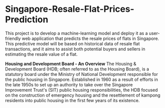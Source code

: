 # Singapore-Resale-Flat-Prices-Prediction
This project is to develop a machine-learning model and deploy it as a user-friendly web application that predicts the resale prices of flats in Singapore. This predictive model will be based on historical data of resale flat transactions, and it aims to assist both potential buyers and sellers in estimating the resale value of a flat.

**Housing and Development Board - An Overview**
The Housing & Development Board (HDB; often referred to as the Housing Board), is a statutory board under the Ministry of National Development responsible for the public housing in Singapore. Established in 1960 as a result of efforts in the late 1950s to set up an authority to take over the Singapore Improvement Trust's (SIT) public housing responsibilities, the HDB focused on the construction of emergency housing and the resettlement of kampong residents into public housing in the first few years of its existence.
